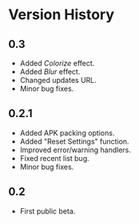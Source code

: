 # Version History

## 0.3
* Added *Colorize* effect.
* Added *Blur* effect.
* Changed updates URL.
* Minor bug fixes.

## 0.2.1
* Added APK packing options.
* Added "Reset Settings" function.
* Improved error/warning handlers.
* Fixed recent list bug.
* Minor bug fixes.

## 0.2
* First public beta.
